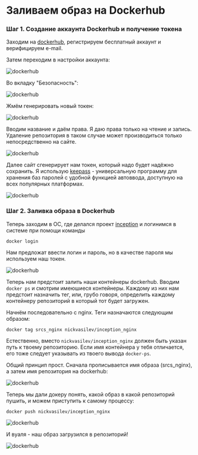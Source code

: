 # Заливаем образ на Dockerhub

### Шаг 1. Создание аккаунта Dockerhub и получение токена

Заходим на [dockerhub](https://hub.docker.com/ "dockerhub"), регистрируем бесплатный аккаунт и верифицируем e-mail.

Затем переходим в настройки аккаунта:


![dockerhub](media/dockerhub_account/step_00.png)

Во вкладку "Безопасность":

![dockerhub](media/dockerhub_account/step_01.png)

Жмём генерировать новый токен:

![dockerhub](media/dockerhub_account/step_03.png)

Вводим название и даём права. Я даю права только на чтение и запись. Удаление репозитория в таком случае может производиться только непосредственно на сайте.

![dockerhub](media/dockerhub_account/step_04.png)

Далее сайт сгенерирует нам токен, который надо будет надёжно сохранить. Я использую [keepass](https://keepass.info/download.html "keepass") - универсальную программу для хранения баз паролей с удобной функцией автоввода, доступную на всех популярных платформах.

![dockerhub](media/dockerhub_account/step_05.png)

### Шаг 2. Заливка образа в Dockerhub

Теперь заходим в ОС, где делался проект [inception](https://github.com/codesshaman/inception "inception") и логинимся в системе при помощи команды

``docker login``

Нам предложат ввести логин и пароль, но в качестве пароля мы используем наш токен.

![dockerhub](media/dockerhub_account/step_02.png)

Теперь нам предстоит залить наши контейнеры dockerhub. Вводим ``docker ps`` и смотрим имеюшиеся контейнеры. Каждому из них нам предстоит назначить тег, или, грубо говоря, определить каждому контейнеру репозиторий в который тот будет загружен.

Начнём последовательно с nginx. Теги назначаются следующим образом:

``docker tag srcs_nginx nickvasilev/inception_nginx``

Естественно, вместо ``nickvasilev/inception_nginx`` должен быть указан путь к твоему репозиторию. Если имя контейнера у тебя отличается, его тоже следует указывать из твоего вывода ``docker-ps``.

Общий принцип прост. Сначала прописывается имя образа (srcs_nginx), а затем имя репозитория на dockerhub:

![dockerhub](media/dockerhub_account/step_06.png)

Теперь мы дали докеру понять, какой образ в какой репозиторий пушить, и можем приступить к самому процессу:

``docker push nickvasilev/inception_nginx``

![dockerhub](media/dockerhub_account/step_07.png)

И вуаля - наш образ загрузился в репозиторий!

![dockerhub](media/dockerhub_account/step_08.png)